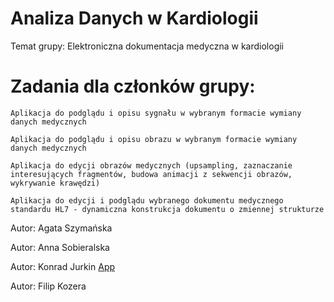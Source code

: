# Analiza Danych w Kardiologii
Temat grupy: Elektroniczna dokumentacja medyczna w kardiologii 

# Zadania dla członków grupy:
    Aplikacja do podglądu i opisu sygnału w wybranym formacie wymiany danych medycznych

    Aplikacja do podglądu i opisu obrazu w wybranym formacie wymiany danych medycznych

    Aplikacja do edycji obrazów medycznych (upsampling, zaznaczanie interesujących fragmentów, budowa animacji z sekwencji obrazów, wykrywanie krawędzi)

    Aplikacja do edycji i podglądu wybranego dokumentu medycznego standardu HL7 - dynamiczna konstrukcja dokumentu o zmiennej strukturze

    
Autor: Agata Szymańska

Autor: Anna Sobieralska

Autor: Konrad Jurkin
[App](https://github.com/Konraods/ADK/tree/Konrad)

Autor: Filip Kozera
